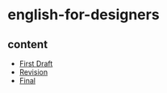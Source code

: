 # english-for-designers

## content
- [First Draft](first-draft.md)
- [Revision](revision.md)
- [Final](index.md)
